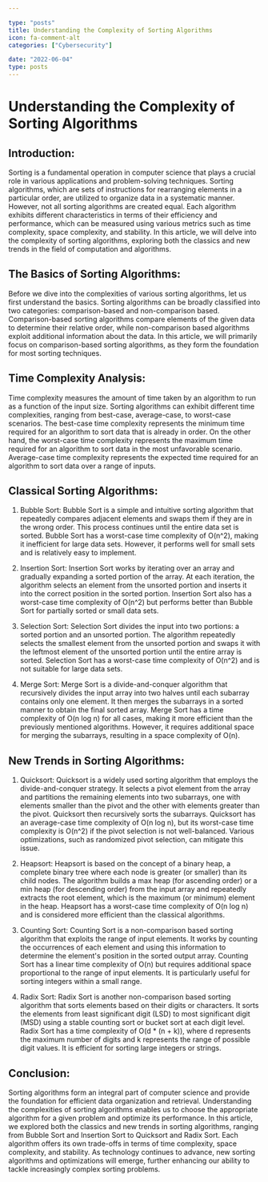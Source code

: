 ```yaml
---

type: "posts"
title: Understanding the Complexity of Sorting Algorithms
icon: fa-comment-alt
categories: ["Cybersecurity"]

date: "2022-06-04"
type: posts
---
```





# Understanding the Complexity of Sorting Algorithms

## Introduction:
Sorting is a fundamental operation in computer science that plays a crucial role in various applications and problem-solving techniques. Sorting algorithms, which are sets of instructions for rearranging elements in a particular order, are utilized to organize data in a systematic manner. However, not all sorting algorithms are created equal. Each algorithm exhibits different characteristics in terms of their efficiency and performance, which can be measured using various metrics such as time complexity, space complexity, and stability. In this article, we will delve into the complexity of sorting algorithms, exploring both the classics and new trends in the field of computation and algorithms.

## The Basics of Sorting Algorithms:
Before we dive into the complexities of various sorting algorithms, let us first understand the basics. Sorting algorithms can be broadly classified into two categories: comparison-based and non-comparison based. Comparison-based sorting algorithms compare elements of the given data to determine their relative order, while non-comparison based algorithms exploit additional information about the data. In this article, we will primarily focus on comparison-based sorting algorithms, as they form the foundation for most sorting techniques.

## Time Complexity Analysis:
Time complexity measures the amount of time taken by an algorithm to run as a function of the input size. Sorting algorithms can exhibit different time complexities, ranging from best-case, average-case, to worst-case scenarios. The best-case time complexity represents the minimum time required for an algorithm to sort data that is already in order. On the other hand, the worst-case time complexity represents the maximum time required for an algorithm to sort data in the most unfavorable scenario. Average-case time complexity represents the expected time required for an algorithm to sort data over a range of inputs.

## Classical Sorting Algorithms:
1. Bubble Sort:
Bubble Sort is a simple and intuitive sorting algorithm that repeatedly compares adjacent elements and swaps them if they are in the wrong order. This process continues until the entire data set is sorted. Bubble Sort has a worst-case time complexity of O(n^2), making it inefficient for large data sets. However, it performs well for small sets and is relatively easy to implement.

2. Insertion Sort:
Insertion Sort works by iterating over an array and gradually expanding a sorted portion of the array. At each iteration, the algorithm selects an element from the unsorted portion and inserts it into the correct position in the sorted portion. Insertion Sort also has a worst-case time complexity of O(n^2) but performs better than Bubble Sort for partially sorted or small data sets.

3. Selection Sort:
Selection Sort divides the input into two portions: a sorted portion and an unsorted portion. The algorithm repeatedly selects the smallest element from the unsorted portion and swaps it with the leftmost element of the unsorted portion until the entire array is sorted. Selection Sort has a worst-case time complexity of O(n^2) and is not suitable for large data sets.

4. Merge Sort:
Merge Sort is a divide-and-conquer algorithm that recursively divides the input array into two halves until each subarray contains only one element. It then merges the subarrays in a sorted manner to obtain the final sorted array. Merge Sort has a time complexity of O(n log n) for all cases, making it more efficient than the previously mentioned algorithms. However, it requires additional space for merging the subarrays, resulting in a space complexity of O(n).

## New Trends in Sorting Algorithms:
1. Quicksort:
Quicksort is a widely used sorting algorithm that employs the divide-and-conquer strategy. It selects a pivot element from the array and partitions the remaining elements into two subarrays, one with elements smaller than the pivot and the other with elements greater than the pivot. Quicksort then recursively sorts the subarrays. Quicksort has an average-case time complexity of O(n log n), but its worst-case time complexity is O(n^2) if the pivot selection is not well-balanced. Various optimizations, such as randomized pivot selection, can mitigate this issue.

2. Heapsort:
Heapsort is based on the concept of a binary heap, a complete binary tree where each node is greater (or smaller) than its child nodes. The algorithm builds a max heap (for ascending order) or a min heap (for descending order) from the input array and repeatedly extracts the root element, which is the maximum (or minimum) element in the heap. Heapsort has a worst-case time complexity of O(n log n) and is considered more efficient than the classical algorithms.

3. Counting Sort:
Counting Sort is a non-comparison based sorting algorithm that exploits the range of input elements. It works by counting the occurrences of each element and using this information to determine the element's position in the sorted output array. Counting Sort has a linear time complexity of O(n) but requires additional space proportional to the range of input elements. It is particularly useful for sorting integers within a small range.

4. Radix Sort:
Radix Sort is another non-comparison based sorting algorithm that sorts elements based on their digits or characters. It sorts the elements from least significant digit (LSD) to most significant digit (MSD) using a stable counting sort or bucket sort at each digit level. Radix Sort has a time complexity of O(d * (n + k)), where d represents the maximum number of digits and k represents the range of possible digit values. It is efficient for sorting large integers or strings.

## Conclusion:
Sorting algorithms form an integral part of computer science and provide the foundation for efficient data organization and retrieval. Understanding the complexities of sorting algorithms enables us to choose the appropriate algorithm for a given problem and optimize its performance. In this article, we explored both the classics and new trends in sorting algorithms, ranging from Bubble Sort and Insertion Sort to Quicksort and Radix Sort. Each algorithm offers its own trade-offs in terms of time complexity, space complexity, and stability. As technology continues to advance, new sorting algorithms and optimizations will emerge, further enhancing our ability to tackle increasingly complex sorting problems.